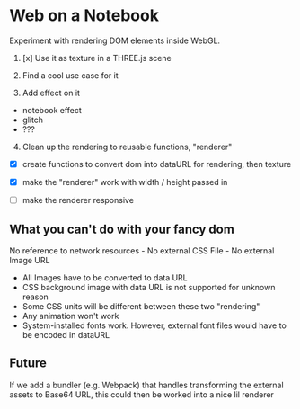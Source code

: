 Web on a Notebook
========

Experiment with rendering DOM elements inside WebGL.

1. [x] Use it as texture in a THREE.js scene

2. Find a cool use case for it

3. Add effect on it
  - notebook effect
  - glitch
  - ???

4. Clean up the rendering to reusable functions, "renderer"
  - [x] create functions to convert dom into dataURL for rendering, then texture
  - [x] make the "renderer" work with width / height passed in
  - [ ] make the renderer responsive



## What you **can't** do with your fancy dom

No reference to network resources
    - No external CSS File
    - No external Image URL

- All Images have to be converted to data URL
- CSS background image with data URL is not supported for unknown reason
- Some CSS units will be different between these two "rendering"
- Any animation won't work
- System-installed fonts work. However, external font files would have to be encoded in dataURL

## Future

If we add a bundler (e.g. Webpack) that handles transforming the external assets to Base64 URL, this could then be worked into a nice lil renderer
